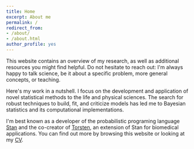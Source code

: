```yaml
---
title: Home
excerpt: About me
permalink: /
redirect_from:
- /about/
- /about.html
author_profile: yes
---
```


This website contains an overview of my research, as well as additional resources
you might find helpful. Do not hesitate to reach out: I'm always happy to talk
science, be it about a specific problem, more general concepts, or teaching.

Here's my work in a nutshell. 
I focus on the development and application of novel statistical methods
to the life and physical sciences.
The search for robust techniques to build, fit, and criticize models
has led me to Bayesian statistics and its computational implementations.

I'm best known as a developer of the probabilistic programing language
[Stan](http://mc-stan.org/) and the co-creator of 
[Torsten](https://github.com/metrumresearchgroup/Torsten), an extension
of Stan for biomedical applications.
You can find out more by browsing this website or looking at my
[CV](http://charlesm93.github.io/files/charlesm.pdf).
